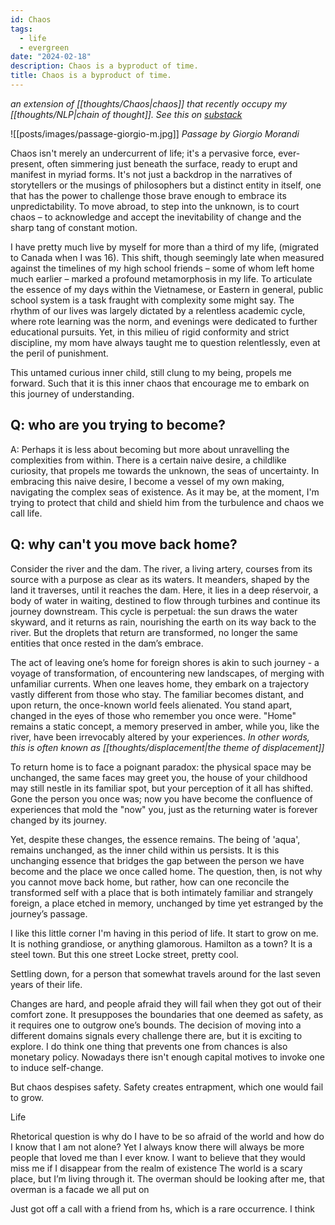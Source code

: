 ```yaml
---
id: Chaos
tags:
  - life
  - evergreen
date: "2024-02-18"
description: Chaos is a byproduct of time.
title: Chaos is a byproduct of time.
---
```


_an extension of [[thoughts/Chaos|chaos]] that recently occupy my [[thoughts/NLP|chain of thought]]. See this on [substack](https://livingalonealone.com)_

![[posts/images/passage-giorgio-m.jpg]]
_Passage by Giorgio Morandi_

Chaos isn't merely an undercurrent of life; it's a pervasive force, ever-present, often simmering just beneath the surface, ready to erupt and manifest in myriad forms. It's not just a backdrop in the narratives of storytellers or the musings of philosophers but a distinct entity in itself, one that has the power to challenge those brave enough to embrace its unpredictability. To move abroad, to step into the unknown, is to court chaos – to acknowledge and accept the inevitability of change and the sharp tang of constant motion.

I have pretty much live by myself for more than a third of my life, (migrated to Canada when I was 16). This shift, though seemingly late when measured against the timelines of my high school friends – some of whom left home much earlier – marked a profound metamorphosis in my life. To articulate the essence of my days within the Vietnamese, or Eastern in general, public school system is a task fraught with complexity some might say. The rhythm of our lives was largely dictated by a relentless academic cycle, where rote learning was the norm, and evenings were dedicated to further educational pursuits. Yet, in this milieu of rigid conformity and strict discipline, my mom have always taught me to question relentlessly, even at the peril of punishment.

This untamed curious inner child, still clung to my being, propels me forward. Such that it is this inner chaos that encourage me to embark on this journey of understanding.


## Q: who are you trying to become?

A: Perhaps it is less about becoming but more about unravelling the complexities from within. There is a certain naive desire, a childlike curiosity, that propels me towards the unknown, the seas of uncertainty. In embracing this naive desire, I become a vessel of my own making, navigating the complex seas of existence. As it may be, at the moment, I'm trying to protect that child and shield him from the turbulence and chaos we call life.

## Q: why can't you move back home?

Consider the river and the dam. The river, a living artery, courses from its source with a purpose as clear as its waters. It meanders, shaped by the land it traverses, until it reaches the dam. Here, it lies in a deep réservoir, a body of water in waiting, destined to flow through turbines and continue its journey downstream. This cycle is perpetual: the sun draws the water skyward, and it returns as rain, nourishing the earth on its way back to the river. But the droplets that return are transformed, no longer the same entities that once rested in the dam’s embrace.

The act of leaving one’s home for foreign shores is akin to such journey - a voyage of transformation, of encountering new landscapes, of merging with unfamiliar currents. When one leaves home, they embark on a trajectory vastly different from those who stay. The familiar becomes distant, and upon return, the once-known world feels alienated. You stand apart, changed in the eyes of those who remember you once were. "Home" remains a static concept, a memory preserved in amber, while you, like the river, have been irrevocably altered by your experiences. _In other words, this is often known as [[thoughts/displacement|the theme of displacement]]_

To return home is to face a poignant paradox: the physical space may be unchanged, the same faces may greet you, the house of your childhood may still nestle in its familiar spot, but your perception of it all has shifted. Gone the person you once was; now you have become the confluence of experiences that mold the "now" you, just as the returning water is forever changed by its journey.

Yet, despite these changes, the essence remains. The being of 'aqua', remains unchanged, as the inner child within us persists. It is this unchanging essence that bridges the gap between the person we have become and the place we once called home. The question, then, is not why you cannot move back home, but rather, how can one reconcile the transformed self with a place that is both intimately familiar and strangely foreign, a place etched in memory, unchanged by time yet estranged by the journey’s passage.

I like this little corner I'm having in this period of life. It start to grow on me. It is nothing grandiose, or anything glamorous. Hamilton as a town?
It is a steel town. But this one street Locke street, pretty cool.

Settling down, for a person that somewhat travels around for the last seven years of their life.

Changes are hard, and people afraid they will fail when they got out of their comfort zone. It presupposes the boundaries that one deemed as safety, as it requires one to outgrow one’s bounds. The decision of moving into a different domains signals every challenge there are, but it is exciting to explore. I do think one thing that prevents one from chances is also monetary policy. Nowadays there isn't enough capital motives to invoke one to induce self-change.

But chaos despises safety. Safety creates entrapment, which one would fail to grow.

Life

Rhetorical question is why do I have to be so afraid of the world and how do I know that I am not alone? Yet I always know there will always be more people that loved me than I ever know. I want to believe that they would miss me if I disappear from the realm of existence
The world is a scary place, but I’m living through it. The overman should be looking after me, that overman is a facade we all put on

Just got off a call with a friend from hs, which is a rare occurrence. I think
